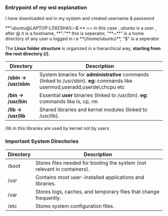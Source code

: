 ### Entrypoint of my wsl explanation
I have downloaded wsl in my system and created username & password

**"ubuntu@LAPTOP-L592SHA5:~$:** == in this case , ubuntu is a user , after @ it is a hostname, **":"** this is seperator, "**~**" is a home directory of any user u logged in i.e **(/home/ubuntu)**, "$" is a seperator

The **Linux folder structure** is organized in a hierarchical way, **starting from the root directory (/)**.


| Directory                 |              Description                                                     |
|-------------------------  |-------------------------------------------------------------------           |
| **/sbin -> /usr/sbin**  	| System binaries for **administrative** commands (linked to /usr/sbin).  **eg:** commands like usermod,useradd,userdel,chcpu etc     |
| **/bin -> /usr/bin**      |	Essential **user** binaries (linked to /usr/bin).         **eg:** commands like ls, cp, rm                       |
| **/lib -> /usr/lib**	    | Shared libraries and kernel modules (linked to /usr/lib).                    |
 
/lib in this libraries are used by kernel not by users

### **Important System Directories**

| Directory |	Description |
|------------------|------------------------|
|/boot	|Stores files needed for booting the system (not relevant in containers).|
|/usr	|Contains most user-installed applications and libraries.|
|/var	|Stores logs, caches, and temporary files that change frequently.|
|/etc|	Stores system configuration files.|
